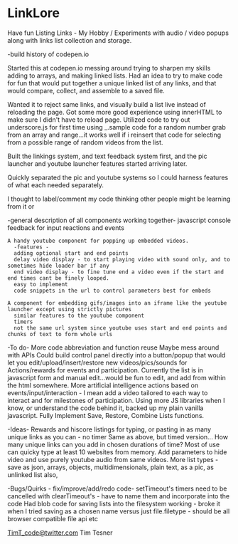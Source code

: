 # LinkLore
Have fun Listing Links - My Hobby / Experiments
with audio / video popups along with links list collection and storage.

-build history of codepen.io

Started this at codepen.io messing around trying to sharpen my skills adding to arrays, and making linked lists.
Had an idea to try to make code for fun that would put together a unique linked list of any links, and that would compare, collect, and assemble to a saved file.

Wanted it to reject same links, and visually build a list live instead of reloading the page. Got some more good experience using innerHTML to make sure I didn't have to reload page. Utilized code to try out underscore.js for first time using _.sample code for a random number grab from an array and range...it works well if i reinsert that code for selecting from a possible range of random videos from the list.

Built the linkings system, and text feedback system first, and the pic launcher and youtube launcher features started arriving later.

Quickly separated the pic and youtube systems so I could harness features of what each needed separately.

I thought to label/comment my code thinking other people might be learning from it or

-general description of all components working together-
  javascript console feedback for input reactions and events

    A handy youtube component for popping up embedded videos.
      -features -
      adding optional start and end points
      delay video display - to start playing video with sound only, and to sometimes hide loader bar if any
      end video display - to fine tune end a video even if the start and end times cant be finely looped.
      easy to implement
      code snippets in the url to control parameters best for embeds

    A component for embedding gifs/images into an iframe like the youtube launcher except using strictly pictures
      similar features to the youtube component
      timers
      not the same url system since youtube uses start and end points and chunks of text to form whole urls
  
  -To do-
    More code abbreviation and function reuse
    Maybe mess around with APIs
    Could build control panel directly into a button/popup that would let you edit/upload/insert/restore new videos/pics/sounds for Actions/rewards for events and participation. Currently the list is in javascript form and manual edit...would be fun to edit, and add from within the html somewhere.
    More artificial intelligence actions based on events/input/interaction - I mean add a video tailored to each way to interact and for milestones of participation.
    Using more JS libraries when I know, or understand the code behind it, backed up my plain vanilla javascript.
    Fully Implement Save, Restore, Combine Lists functions.
    
  -Ideas-
    Rewards and hiscore listings for typing, or pasting in as many unique links as you can - no timer
    Same as above, but timed version...
        How many unique links can you add in chosen durations of time? Most of use can quicky type at least 10 websites from memory.
    Add parameters to hide video and use purely youtube audio from same videos.
    More list types - save as json, arrays, objects, multidimensionals, plain text, as a pic, as unlinked list also, 
        
  -Bugs/Quirks - fix/improve/add/redo code-
    setTimeout's timers need to be cancelled with clearTimeout's - have to name them and incorporate into the code
    Had blob code for saving lists into the filesystem working - broke it when I tried saving as a chosen name versus just file.filetype - should be all browser compatible file api etc

TimT_code@twitter.com
Tim Tesner
